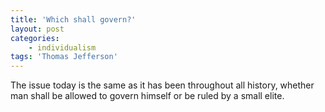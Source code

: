 ```yaml
---
title: 'Which shall govern?'
layout: post
categories:
    - individualism
tags: 'Thomas Jefferson'
---
```


The issue today is the same as it has been throughout all history, whether man shall be allowed to govern himself or be ruled by a small elite.